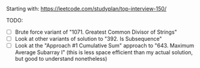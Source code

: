 Starting with:
https://leetcode.com/studyplan/top-interview-150/

TODO:

- [ ] Brute force variant of "1071. Greatest Common Divisor of Strings"
- [ ] Look at other variants of solution to "392. Is Subsequence"
- [ ] Look at the "Approach #1 Cumulative Sum" approach to "643. Maximum Average Subarray I" (this is less space efficient than my actual solution, but good to understand nonetheless)